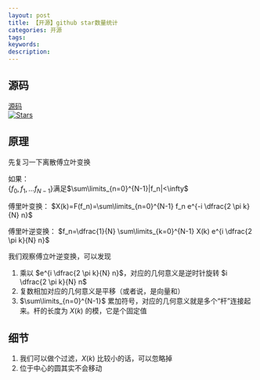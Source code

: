 ```yaml
---
layout: post
title: 【开源】github star数量统计
categories: 开源
tags:
keywords:
description:
---
```



## 源码
[源码](https://github.com/guofei9987/fourier_artist)  
[![Stars](https://img.shields.io/github/stars/guofei9987/fourier_artist.svg?label=Stars&style=social)](https://github.com/guofei9987/fourier_artist/stargazers)


## 原理

先复习一下离散傅立叶变换

如果：  
$\{ f_0,f_1,...f_{N-1}  \}$满足$\sum\limits_{n=0}^{N-1}|f_n|<\infty$


傅里叶变换：
$X(k)=F(f_n)=\sum\limits_{n=0}^{N-1} f_n e^{-i \dfrac{2 \pi k}{N} n}$


傅里叶逆变换：
$f_n=\dfrac{1}{N} \sum\limits_{k=0}^{N-1} X(k) e^{i \dfrac{2 \pi k}{N} n}$


我们观察傅立叶逆变换，可以发现
1. 乘以 $e^{i \dfrac{2 \pi k}{N} n}$，对应的几何意义是逆时针旋转 $i \dfrac{2 \pi k}{N} n$
2. 复数相加对应的几何意义是平移（或者说，是向量和）
3. $\sum\limits_{n=0}^{N-1}$ 累加符号，对应的几何意义就是多个“杆”连接起来。杆的长度为 $X(k)$ 的模，它是个固定值

## 细节

1. 我们可以做个过滤，$X(k)$  比较小的话，可以忽略掉
2. 位于中心的圆其实不会移动
